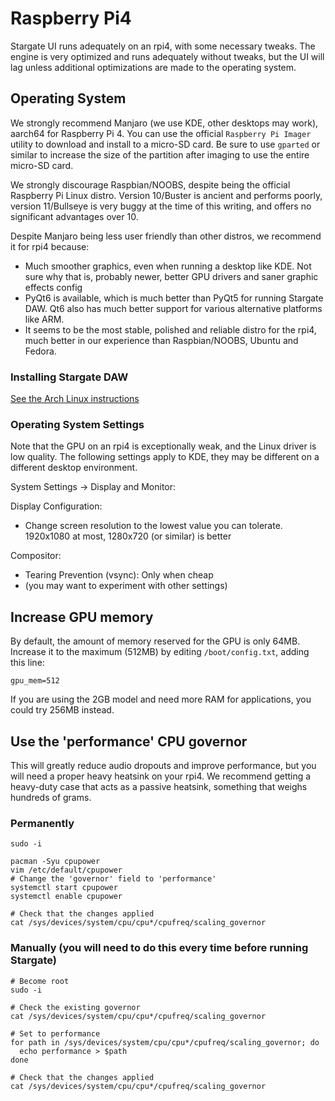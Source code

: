 # Raspberry Pi4
Stargate UI runs adequately on an rpi4, with some necessary tweaks.
The engine is very optimized and runs adequately without tweaks, but the
UI will lag unless additional optimizations are made to the operating system.

## Operating System

We strongly recommend Manjaro (we use KDE, other desktops may work), aarch64
for Raspberry Pi 4.  You can use the official `Raspberry Pi Imager` utility to
download and install to a micro-SD card.  Be sure to use `gparted` or similar
to increase the size of the partition after imaging to use the entire micro-SD
card.

We strongly discourage Raspbian/NOOBS, despite being the official Raspberry Pi
Linux distro.  Version 10/Buster is ancient and performs poorly, version
11/Bullseye is very buggy at the time of this writing, and offers no
significant advantages over 10.

Despite Manjaro being less user friendly than other distros, we recommend it
for rpi4 because:

- Much smoother graphics, even when running a desktop like KDE.  Not sure why
  that is, probably newer, better GPU drivers and saner graphic effects config
- PyQt6 is available, which is much better than PyQt5 for running Stargate DAW.
  Qt6 also has much better support for various alternative platforms like ARM.
- It seems to be the most stable, polished and reliable distro for the rpi4,
  much better in our experience than Raspbian/NOOBS, Ubuntu and Fedora.

### Installing Stargate DAW

[See the Arch Linux instructions](../../docs/troubleshooting//arch_linux.md)

### Operating System Settings

Note that the GPU on an rpi4 is exceptionally weak, and the Linux driver is
low quality.  The following settings apply to KDE, they may be different on
a different desktop environment.

System Settings -> Display and Monitor:

Display Configuration:
- Change screen resolution to the lowest value you can tolerate.  1920x1080 at
  most, 1280x720 (or similar) is better

Compositor:
- Tearing Prevention (vsync): Only when cheap
- (you may want to experiment with other settings)

## Increase GPU memory

By default, the amount of memory reserved for the GPU is only 64MB.  Increase
it to the maximum (512MB) by editing `/boot/config.txt`, adding this line:
```
gpu_mem=512
```

If you are using the 2GB model and need more RAM for applications, you could
try 256MB instead.

## Use the 'performance' CPU governor

This will greatly reduce audio dropouts and improve performance, but you will
need a proper heavy heatsink on your rpi4.  We recommend getting a heavy-duty
case that acts as a passive heatsink, something that weighs hundreds of grams.

### Permanently
```
sudo -i

pacman -Syu cpupower
vim /etc/default/cpupower
# Change the 'governor' field to 'performance'
systemctl start cpupower
systemctl enable cpupower

# Check that the changes applied
cat /sys/devices/system/cpu/cpu*/cpufreq/scaling_governor
```

### Manually (you will need to do this every time before running Stargate)
```
# Become root
sudo -i

# Check the existing governor
cat /sys/devices/system/cpu/cpu*/cpufreq/scaling_governor

# Set to performance
for path in /sys/devices/system/cpu/cpu*/cpufreq/scaling_governor; do
  echo performance > $path
done

# Check that the changes applied
cat /sys/devices/system/cpu/cpu*/cpufreq/scaling_governor
```
